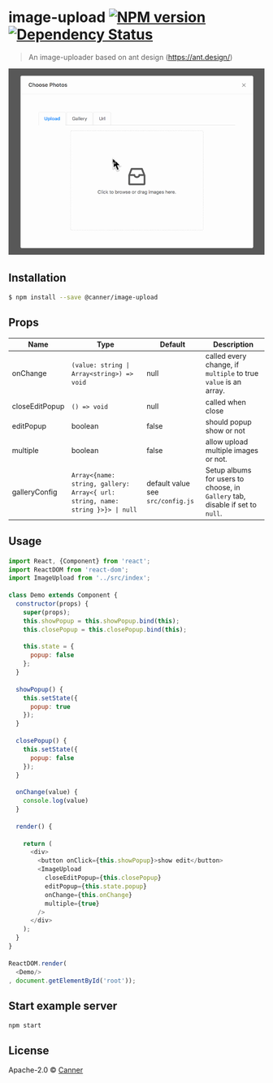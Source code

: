 # image-upload [![NPM version][npm-image]][npm-url]  [![Dependency Status][daviddm-image]][daviddm-url]
> An image-uploader based on ant design (https://ant.design/)

![preview](./docs/image-upload.gif)

## Installation

```sh
$ npm install --save @canner/image-upload
```

## Props

| Name         | Type    | Default | Description |
| ------------ | ------- | ------- | ----------- |
| onChange | `(value: string \| Array<string>) => void` | null | called every change, if `multiple` to true `value` is an array. |
| closeEditPopup | `() => void` | null | called when close |
| editPopup | boolean | false | should popup show or not |
| multiple | boolean | false | allow upload multiple images or not. |
| galleryConfig | `Array<{name: string, gallery: Array<{ url: string, name: string }>}> \| null` | default value see `src/config.js` | Setup albums for users to choose, in `Gallery` tab, disable if set to `null`. |


## Usage

```js
import React, {Component} from 'react';
import ReactDOM from 'react-dom';
import ImageUpload from '../src/index';

class Demo extends Component {
  constructor(props) {
    super(props);
    this.showPopup = this.showPopup.bind(this);
    this.closePopup = this.closePopup.bind(this);

    this.state = {
      popup: false
    };
  }

  showPopup() {
    this.setState({
      popup: true
    });
  }

  closePopup() {
    this.setState({
      popup: false
    });
  }

  onChange(value) {
    console.log(value)
  }

  render() {

    return (
      <div>
        <button onClick={this.showPopup}>show edit</button>
        <ImageUpload
          closeEditPopup={this.closePopup}
          editPopup={this.state.popup}
          onChange={this.onChange}
          multiple={true}
        />
      </div>
    );
  }
}

ReactDOM.render(
  <Demo/>
, document.getElementById('root'));

```

## Start example server

```
npm start
```

## License

Apache-2.0 © [Canner](https://www.canner.io)


[npm-image]: https://badge.fury.io/js/image-upload.svg
[npm-url]: https://npmjs.org/package/image-upload
[travis-image]: https://travis-ci.org/Canner/image-upload.svg?branch=master
[travis-url]: https://travis-ci.org/Canner/image-upload
[daviddm-image]: https://david-dm.org/Canner/image-upload.svg?theme=shields.io
[daviddm-url]: https://david-dm.org/Canner/image-upload
